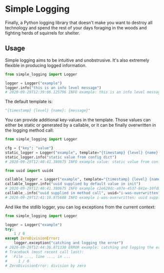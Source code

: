 # Simple Logging

Finally, a Python logging library that doesn't make you want to destroy all technology and spend the rest of your days foraging in the woods and fighting herds of squirrels for shelter.

## Usage

Simple logging aims to be intuitive and unobstrusive. It's also extremely flexible in producing logged information.

```python
from simple_logging import Logger

logger = Logger("example")
logger.info("this is an info level message")
# 2020-09-29T12:39:06.125796 INFO example: this is an info level message
```

The default template is:

```python
"{timestamp} {level} {name}: {message}"
```

You can provide additional key-values in the template. Those values can either be static or generated by a callable, or it can be finally overwritten in the logging method call:

```python
from simple_logging import Logger

cfg = {"key": "value"}
static_logger = Logger("example", template="{timestamp} {level} {name} {cfg_value}: {name}", cfg_value=cfg["key"])
static_logger.info("static value from config dict")
# 2020-09-29T12:40:41.380675 INFO example value: static value from config dict

from uuid import uuid4

callable_logger = Logger("example", template="{timestamp} {level} {name} {uuid}: {message}", uuid=uuid4)
callable_logger.info("uuid supplied by default value in init")
# 2020-09-29T12:40:41.380675 INFO example c2e628dc-a97e-4537-841e-10fd08bed379: uuid supplied by callable value in init
callable_.info("uuid supplied in method call", uuid="i-was-overwritten")
# 2020-09-29T12:41:10.975688 INFO example i-was-overwritten: uuid supplied in method call
```

And like the stdlib logger, you can log exceptions from the current context:

```python
from simple_logging import Logger

logger = Logger("example")
try:
    1 / 0
except ZeroDivisionError:
    logger.exception("catching and logging the error")
# 2020-09-29T12:44:36.871330 ERROR example: catching and logging the error
# Traceback (most recent call last):
#   File ..., line ..., in ...
#     1 / 0
# ZeroDivisionError: division by zero
```
